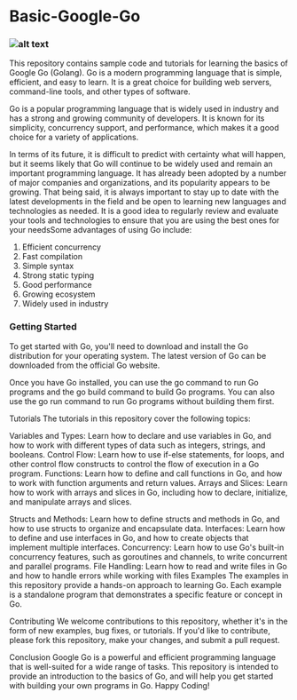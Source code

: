 # Basic-Google-Go

### ![alt text](https://mobcoder.com/blog/wp-content/uploads/google-go.jpg)

This repository contains sample code and tutorials for learning the basics of Google Go (Golang). Go is a modern programming language that is simple, efficient, and easy to learn. It is a great choice for building web servers, command-line tools, and other types of software.

Go is a popular programming language that is widely used in industry and has a strong and growing community of developers. It is known for its simplicity, concurrency support, and performance, which makes it a good choice for a variety of applications.

In terms of its future, it is difficult to predict with certainty what will happen, but it seems likely that Go will continue to be widely used and remain an important programming language. It has already been adopted by a number of major companies and organizations, and its popularity appears to be growing. That being said, it is always important to stay up to date with the latest developments in the field and be open to learning new languages and technologies as needed. It is a good idea to regularly review and evaluate your tools and technologies to ensure that you are using the best ones for your needsSome advantages of using Go include:

1. Efficient concurrency
2. Fast compilation
3. Simple syntax
4. Strong static typing
5. Good performance
6. Growing ecosystem
7. Widely used in industry

### Getting Started
To get started with Go, you'll need to download and install the Go distribution for your operating system. The latest version of Go can be downloaded from the official Go website.

Once you have Go installed, you can use the go command to run Go programs and the go build command to build Go programs. You can also use the go run command to run Go programs without building them first.

Tutorials
The tutorials in this repository cover the following topics:

Variables and Types: Learn how to declare and use variables in Go, and how to work with different types of data such as integers, strings, and booleans.
Control Flow: Learn how to use if-else statements, for loops, and other control flow constructs to control the flow of execution in a Go program.
Functions: Learn how to define and call functions in Go, and how to work with function arguments and return values.
Arrays and Slices: Learn how to work with arrays and slices in Go, including how to declare, initialize, and manipulate arrays and slices.

Structs and Methods: Learn how to define structs and methods in Go, and how to use structs to organize and encapsulate data.
Interfaces: Learn how to define and use interfaces in Go, and how to create objects that implement multiple interfaces.
Concurrency: Learn how to use Go's built-in concurrency features, such as goroutines and channels, to write concurrent and parallel programs.
File Handling: Learn how to read and write files in Go and how to handle errors while working with files
Examples
The examples in this repository provide a hands-on approach to learning Go. Each example is a standalone program that demonstrates a specific feature or concept in Go.

Contributing
We welcome contributions to this repository, whether it's in the form of new examples, bug fixes, or tutorials. If you'd like to contribute, please fork this repository, make your changes, and submit a pull request.

Conclusion
Google Go is a powerful and efficient programming language that is well-suited for a wide range of tasks. This repository is intended to provide an introduction to the basics of Go, and will help you get started with building your own programs in Go. Happy Coding!

